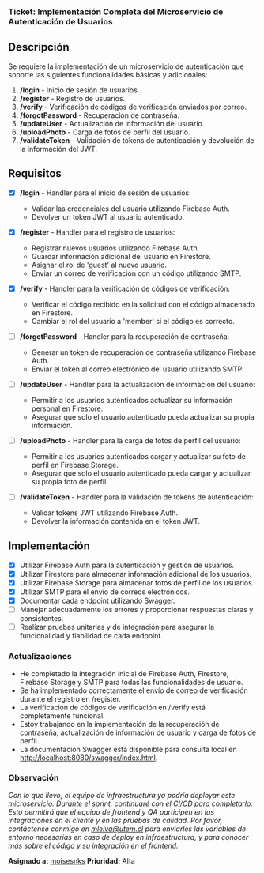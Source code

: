 ### Ticket: Implementación Completa del Microservicio de Autenticación de Usuarios

## Descripción
Se requiere la implementación de un microservicio de autenticación que soporte las siguientes funcionalidades básicas y adicionales:

1. **/login** - Inicio de sesión de usuarios.
2. **/register** - Registro de usuarios.
3. **/verify** - Verificación de códigos de verificación enviados por correo.
4. **/forgotPassword** - Recuperación de contraseña.
5. **/updateUser** - Actualización de información del usuario.
6. **/uploadPhoto** - Carga de fotos de perfil del usuario.
7. **/validateToken** - Validación de tokens de autenticación y devolución de la información del JWT.

## Requisitos
- [x] **/login** - Handler para el inicio de sesión de usuarios:
   - Validar las credenciales del usuario utilizando Firebase Auth.
   - Devolver un token JWT al usuario autenticado.

- [x] **/register** - Handler para el registro de usuarios:
   - Registrar nuevos usuarios utilizando Firebase Auth.
   - Guardar información adicional del usuario en Firestore.
   - Asignar el rol de 'guest' al nuevo usuario.
   - Enviar un correo de verificación con un código utilizando SMTP.

- [x] **/verify** - Handler para la verificación de códigos de verificación:
   - Verificar el código recibido en la solicitud con el código almacenado en Firestore.
   - Cambiar el rol del usuario a 'member' si el código es correcto.

- [ ] **/forgotPassword** - Handler para la recuperación de contraseña:
   - Generar un token de recuperación de contraseña utilizando Firebase Auth.
   - Enviar el token al correo electrónico del usuario utilizando SMTP.

- [ ] **/updateUser** - Handler para la actualización de información del usuario:
   - Permitir a los usuarios autenticados actualizar su información personal en Firestore.
   - Asegurar que solo el usuario autenticado pueda actualizar su propia información.

- [ ] **/uploadPhoto** - Handler para la carga de fotos de perfil del usuario:
   - Permitir a los usuarios autenticados cargar y actualizar su foto de perfil en Firebase Storage.
   - Asegurar que solo el usuario autenticado pueda cargar y actualizar su propia foto de perfil.

- [ ] **/validateToken** - Handler para la validación de tokens de autenticación:
   - Validar tokens JWT utilizando Firebase Auth.
   - Devolver la información contenida en el token JWT.

## Implementación
- [x] Utilizar Firebase Auth para la autenticación y gestión de usuarios.
- [x] Utilizar Firestore para almacenar información adicional de los usuarios.
- [x] Utilizar Firebase Storage para almacenar fotos de perfil de los usuarios.
- [x] Utilizar SMTP para el envío de correos electrónicos.
- [x] Documentar cada endpoint utilizando Swagger.
- [ ] Manejar adecuadamente los errores y proporcionar respuestas claras y consistentes.
- [ ] Realizar pruebas unitarias y de integración para asegurar la funcionalidad y fiabilidad de cada endpoint.

### Actualizaciones 
- He completado la integración inicial de Firebase Auth, Firestore, Firebase Storage y SMTP para todas las funcionalidades de usuario.
- Se ha implementado correctamente el envío de correo de verificación durante el registro en /register.
- La verificación de códigos de verificación en /verify está completamente funcional.
- Estoy trabajando en la implementación de la recuperación de contraseña, actualización de información de usuario y carga de fotos de perfil.
- La documentación Swagger está disponible para consulta local en [http://localhost:8080/swagger/index.html](http://localhost:8080/swagger/index.html).

### Observación 
_Con lo que llevo, el equipo de infraestructura ya podría deployar este microservicio. Durante el sprint, continuaré con el CI/CD para completarlo. Esto permitirá que el equipo de frontend y QA participen en las integraciones en el cliente y en las pruebas de calidad. Por favor, contáctense conmigo en mleiva@utem.cl para enviarles las variables de entorno necesarias en caso de deploy en infraestructura, y para conocer más sobre el código y su integración en el frontend._

**Asignado a:** 
[moisesnks](github.com/moisesnks)
**Prioridad:**
Alta
